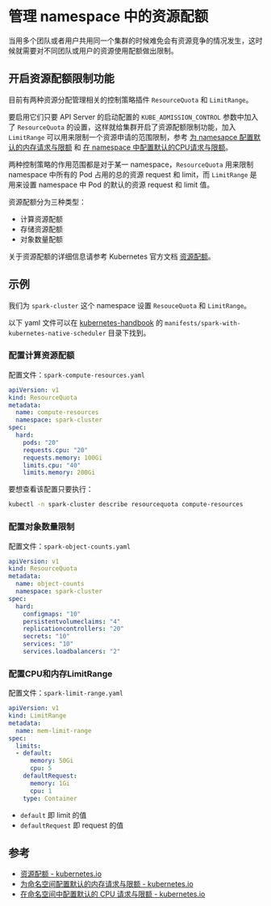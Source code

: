 # 管理 namespace 中的资源配额

当用多个团队或者用户共用同一个集群的时候难免会有资源竞争的情况发生，这时候就需要对不同团队或用户的资源使用配额做出限制。

## 开启资源配额限制功能

目前有两种资源分配管理相关的控制策略插件 `ResourceQuota` 和 `LimitRange`。

要启用它们只要 API Server 的启动配置的 `KUBE_ADMISSION_CONTROL` 参数中加入了 `ResourceQuota` 的设置，这样就给集群开启了资源配额限制功能，加入 `LimitRange` 可以用来限制一个资源申请的范围限制，参考 [为 namesapce 配置默认的内存请求与限额](https://kubernetes.io/docs/tasks/administer-cluster/manage-resources/memory-default-namespace/) 和 [在 namespace 中配置默认的CPU请求与限额](https://kubernetes.io/docs/tasks/administer-cluster/manage-resources/cpu-default-namespace/)。

两种控制策略的作用范围都是对于某一 namespace，`ResourceQuota` 用来限制 namespace 中所有的 Pod 占用的总的资源 request 和 limit，而 `LimitRange` 是用来设置 namespace 中 Pod 的默认的资源 request 和 limit 值。

资源配额分为三种类型：

- 计算资源配额
- 存储资源配额
- 对象数量配额

关于资源配额的详细信息请参考 Kubernetes 官方文档 [资源配额](https://kubernetes.io/docs/concepts/policy/resource-quotas/)。

## 示例

我们为 `spark-cluster` 这个 namespace 设置 `ResouceQuota` 和 `LimitRange`。

以下 yaml 文件可以在 [kubernetes-handbook](https://github.com/rootsongjc/kubernetes-handbook) 的 `manifests/spark-with-kubernetes-native-scheduler` 目录下找到。

### 配置计算资源配额

配置文件：`spark-compute-resources.yaml`

```yaml
apiVersion: v1
kind: ResourceQuota
metadata:
  name: compute-resources
  namespace: spark-cluster
spec:
  hard:
    pods: "20"
    requests.cpu: "20"
    requests.memory: 100Gi
    limits.cpu: "40"
    limits.memory: 200Gi
```

要想查看该配置只要执行：

```bash
kubectl -n spark-cluster describe resourcequota compute-resources
```

### 配置对象数量限制

配置文件：`spark-object-counts.yaml`

```yaml
apiVersion: v1
kind: ResourceQuota
metadata:
  name: object-counts
  namespace: spark-cluster
spec:
  hard:
    configmaps: "10"
    persistentvolumeclaims: "4"
    replicationcontrollers: "20"
    secrets: "10"
    services: "10"
    services.loadbalancers: "2"
```

### 配置CPU和内存LimitRange

配置文件：`spark-limit-range.yaml`

```yaml
apiVersion: v1
kind: LimitRange
metadata:
  name: mem-limit-range
spec:
  limits:
  - default:
      memory: 50Gi
      cpu: 5
    defaultRequest:
      memory: 1Gi
      cpu: 1
    type: Container
```

- `default` 即 limit 的值
- `defaultRequest` 即 request 的值

## 参考

- [资源配额 - kubernetes.io](https://kubernetes.io/docs/concepts/policy/resource-quotas/)
- [为命名空间配置默认的内存请求与限额 - kubernetes.io](https://kubernetes.io/docs/tasks/administer-cluster/memory-default-namespace/)
- [在命名空间中配置默认的 CPU 请求与限额 - kubernetes.io](https://kubernetes.io/docs/tasks/administer-cluster/cpu-default-namespace/)
